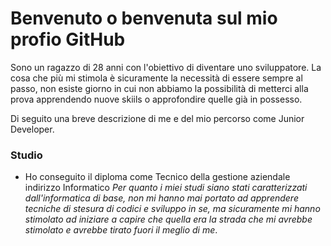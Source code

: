 # Benvenuto o benvenuta sul mio profio GitHub

Sono un ragazzo di 28 anni con l'obiettivo di diventare uno sviluppatore.
La cosa che più mi stimola è sicuramente la necessità di essere sempre al passo, non esiste giorno in cui non abbiamo la possibilità di metterci alla prova apprendendo nuove skiils o approfondire quelle già in possesso.

Di seguito una breve descrizione di me e del mio percorso come Junior Developer.


### Studio

- Ho conseguito il diploma come Tecnico della gestione aziendale indirizzo Informatico
*Per quanto i miei studi siano stati caratterizzati dall'informatica di base, non mi hanno mai portato ad apprendere tecniche di stesura di codici e sviluppo in se, ma sicuramente mi hanno stimolato ad iniziare a capire che quella era la strada che mi avrebbe stimolato e avrebbe tirato fuori il meglio di me*.
